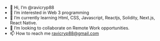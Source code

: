 - 👋 Hi, I’m @ravicryp88
- 👀 I’m interested in Web 3 programming
- 🌱 I’m currently learning Html, CSS, Javascript, Reactjs, Solidity, Next.js, React Native.
- 💞️ I’m looking to collaborate on Remote Work opportunities.
- 📫 How to reach me ravicryp88@gmail.com

<!---
ravicryp88/ravicryp88 is a ✨ special ✨ repository because its `README.md` (this file) appears on your GitHub profile.
You can click the Preview link to take a look at your changes.
--->
